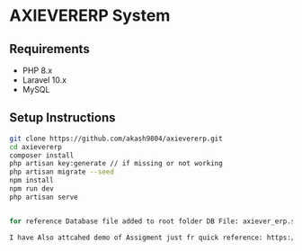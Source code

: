 # AXIEVERERP System

## Requirements
- PHP 8.x
- Laravel 10.x
- MySQL

## Setup Instructions
```bash
git clone https://github.com/akash9804/axievererp.git
cd axievererp
composer install
php artisan key:generate // if missing or not working
php artisan migrate --seed
npm install 
npm run dev
php artisan serve


for reference Database file added to root folder DB File: axiever_erp.sql

I have Also attcahed demo of Assigment just fr quick reference: https://drive.google.com/file/d/1Mi6pmiWndlYfFdCtMmRdBZjwV4hz3XyI/view?usp=sharing

